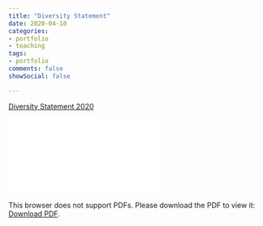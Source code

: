 ```yaml
---
title: "Diversity Statement"
date: 2020-04-10
categories:
- portfolio
- teaching
tags:
- portfolio
comments: false
showSocial: false

---
```


[Diversity Statement 2020](/files/yuehao_diversity_2020.pdf)
<!--more-->


<object data="/files/yuehao_diversity_2020.pdf" type="application/pdf" width="700px" height="700px">
    <embed src="/files/yuehao_diversity_2020.pdf">
        <p>This browser does not support PDFs. Please download the PDF to view it: <a href="/files/be7380_lab7.pdf">Download PDF</a>.</p>
    </embed>
</object>




